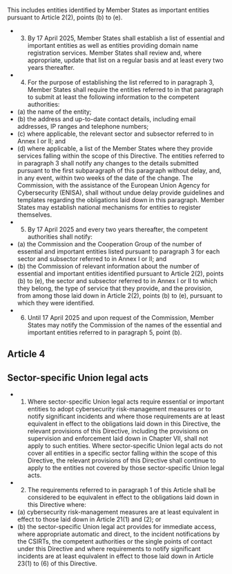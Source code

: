 This includes entities identified by Member States as important entities pursuant to Article 2(2), points (b) to (e).
- 3. By 17 April 2025, Member States shall establish a list of essential and important entities as well as entities providing domain name registration services. Member States shall review and, where appropriate, update that list on a regular basis and at least every two years thereafter.
- 4. For the purpose of establishing the list referred to in paragraph 3, Member States shall require the entities referred to in that paragraph to submit at least the following information to the competent authorities:
- (a) the name of the entity;
- (b) the address and up-to-date contact details, including email addresses, IP ranges and telephone numbers;
- (c) where applicable, the relevant sector and subsector referred to in Annex I or II; and
- (d) where applicable, a list of the Member States where they provide services falling within the scope of this Directive.
The entities referred to in paragraph 3 shall notify any changes to the details submitted pursuant to the first subparagraph of this paragraph without delay, and, in any event, within two weeks of the date of the change.
The Commission, with the assistance of the European Union Agency for Cybersecurity (ENISA), shall without undue delay provide guidelines and templates regarding the obligations laid down in this paragraph. 
Member States may establish national mechanisms for entities to register themselves.
- 5. By 17 April 2025 and every two years thereafter, the competent authorities shall notify:
- (a) the  Commission  and  the  Cooperation  Group  of  the  number  of  essential  and  important  entities  listed  pursuant  to paragraph 3 for each sector and subsector referred to in Annex I or II; and
- (b) the Commission of relevant information about the number of essential and important entities identified pursuant to Article  2(2),  points  (b)  to  (e),  the  sector  and  subsector  referred  to  in  Annex  I  or  II  to which they  belong,  the  type  of service that they provide, and the provision, from among those laid down in Article 2(2), points (b) to (e), pursuant to which they were identified.
- 6. Until 17 April 2025 and upon request of the Commission, Member States may notify the Commission of the names of the essential and important entities referred to in paragraph 5, point (b).
## Article 4
## Sector-specific Union legal acts
- 1. Where sector-specific Union legal acts require essential or important entities to adopt cybersecurity risk-management measures or to notify significant incidents and where those requirements are at least equivalent in effect to the obligations laid  down  in  this  Directive,  the  relevant  provisions  of  this  Directive,  including  the  provisions  on  supervision  and enforcement laid down in Chapter VII, shall not apply to such entities. Where sector-specific Union legal acts do not cover all  entities  in  a  specific  sector  falling  within  the  scope  of  this  Directive,  the  relevant  provisions  of  this  Directive  shall continue to apply to the entities not covered by those sector-specific Union legal acts.
- 2. The  requirements  referred  to  in  paragraph  1  of  this  Article  shall  be  considered  to  be  equivalent  in  effect  to  the obligations laid down in this Directive where:
- (a) cybersecurity risk-management measures are at least equivalent in effect to those laid down in Article 21(1) and (2); or
- (b) the  sector-specific  Union  legal  act  provides  for  immediate  access,  where  appropriate  automatic  and  direct,  to  the incident notifications by the CSIRTs, the competent authorities or the single points of contact under this Directive and where requirements to notify significant incidents are at least equivalent in effect to those laid down in Article 23(1) to (6) of this Directive.

